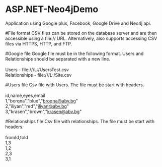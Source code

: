 # ASP.NET-Neo4jDemo
Application using Google plus, Facebook, Google Drive and Neo4j api.

#File format 
CSV files can be stored on the database server and are then accessible using a file:// URL. Alternatively, also supports accessing CSV files via HTTPS, HTTP, and FTP.

#Google file 
Google file must be in the following format. Users and Relationships should be separated with a new line. </br>
</br>
Users - file:///L:/UsersTest.csv </br>
Relationships - file:///L:/Site.csv

#Users file
Csv file with Users. The file must be start with headers.</br>
</br>
id,name,eyes,email </br>
1,"borqna","blue","broqna@abv.bg" </br>
2,"iliyan","red","iliyan@abv.bg" </br>
3,"krasen","brown","krasen@abv.bg" </br>

#Relationships file
Csv file with relationships. The file must be start with headers. </br>
</br>
fromId,toId </br>
1,3</br>
1,2</br>
2,3</br>
3,1</br>
